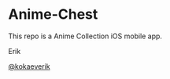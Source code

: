 # Anime-Chest

This repo is a Anime Collection iOS mobile app.

Erik

[@kokaeverik](https://vk.com/kokaeverik)

